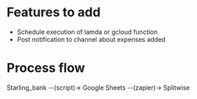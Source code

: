 # Features to add
- Schedule execution of lamda or gcloud function
- Post notification to channel about expenses added


# Process flow

Starling_bank --(script)-> Google Sheets --(zapier)-> Splitwise